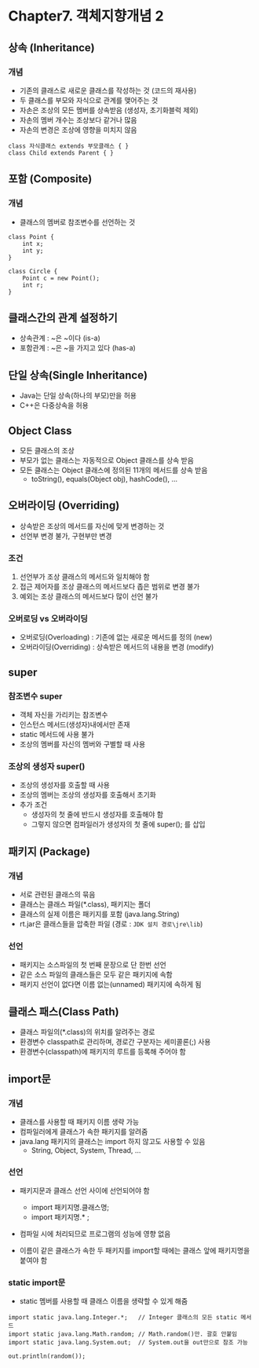 # Chapter7. 객체지향개념 2


## 상속 (Inheritance)
 ### 개념
   * 기존의 클래스로 새로운 클래스를 작성하는 것 (코드의 재사용)
   * 두 클래스를 부모와 자식으로 관계를 맺어주는 것
   * 자손은 조상의 모든 멤버를 상속받음 (생성자, 초기화블럭 제외)
   * 자손의 멤버 개수는 조상보다 같거나 많음
   * 자손의 변경은 조상에 영향을 미치지 않음
   ```
   class 자식클래스 extends 부모클래스 { }
   class Child extends Parent { }
   ```


## 포함 (Composite)
### 개념
 * 클래스의 멤버로 참조변수를 선언하는 것 
```
class Point {
    int x;
    int y;
}

class Circle {
    Point c = new Point();
    int r;
}    
```


## 클래스간의 관계 설정하기
 * 상속관계 : ~은 ~이다 (is-a)
 * 포함관계 : ~은 ~을 가지고 있다 (has-a)


## 단일 상속(Single Inheritance)
 * Java는 단일 상속(하나의 부모)만을 허용
 * C++은 다중상속을 허용

## Object Class
 * 모든 클래스의 조상
 * 부모가 없는 클래스는 자동적으로 Object 클래스를 상속 받음
 * 모든 클래스는 Object 클래스에 정의된 11개의 메서드를 상속 받음
   * toString(), equals(Object obj), hashCode(), ...


## 오버라이딩 (Overriding)
* 상속받은 조상의 메서드를 자신에 맞게 변경하는 것
* 선언부 변경 불가, 구현부만 변경

### 조건
1. 선언부가 조상 클래스의 메서드와 일치해야 함
2. 접근 제어자를 조상 클래스의 메서드보다 좁은 범위로 변경 불가
3. 예외는 조상 클래스의 메서드보다 많이 선언 불가

### 오버로딩 vs 오버라이딩
* 오버로딩(Overloading) : 기존에 없는 새로운 메서드를 정의 (new)
* 오버라이딩(Overriding) : 상속받은 메서드의 내용을 변경 (modify) 


## super
### 참조변수 super
* 객체 자신을 가리키는 참조변수
* 인스턴스 메서드(생성자)내에서만 존재
* static 메서드에 사용 불가
* 조상의 멤버를 자신의 멤버와 구별할 때 사용

### 조상의 생성자 super() 
* 조상의 생성자를 호출할 때 사용
* 조상의 멤버는 조상의 생성자를 호출해서 초기화
* 추가 조건
  * 생성자의 첫 줄에 반드시 생성자를 호출해야 함
  * 그렇지 않으면 컴파일러가 생성자의 첫 줄에 super(); 를 삽입


## 패키지 (Package)
### 개념
* 서로 관련된 클래스의 묶음
* 클래스는 클래스 파일(*.class), 패키지는 폴더
* 클래스의 실제 이름은 패키지를 포함 (java.lang.String)
* rt.jar은 클래스들을 압축한 파일 (경로 : `JDK 설치 경로\jre\lib`) 

### 선언
* 패키지는 소스파일의 첫 번째 문장으로 단 한번 선언
* 같은 소스 파일의 클래스들은 모두 같은 패키지에 속함
* 패키지 선언이 없다면 이름 없는(unnamed) 패키지에 속하게 됨


## 클래스 패스(Class Path)
* 클래스 파일의(*.class)의 위치를 알려주는 경로
* 환경변수 classpath로 관리하며, 경로간 구분자는 세미콜론(;) 사용
* 환경변수(classpath)에 패키지의 루트를 등록해 주어야 함


## import문
### 개념
* 클래스를 사용할 때 패키지 이름 생략 가능
* 컴파일러에게 클래스가 속한 패키지를 알려줌
* java.lang 패키지의 클래스는 import 하지 않고도 사용할 수 있음
  * String, Object, System, Thread, ...
  
### 선언
* 패키지문과 클래스 선언 사이에 선언되어야 함
  * import 패키지명.클래스명;
  * import 패키지명.* ;

* 컴파일 시에 처리되므로 프로그램의 성능에 영향 없음
* 이름이 같은 클래스가 속한 두 패키지를 import할 때에는 클래스 앞에 패키지명을 붙여야 함

### static import문
* static 멤버를 사용할 때 클래스 이름을 생략할 수 있게 해줌
```
import static java.lang.Integer.*;   // Integer 클래스의 모든 static 메서드
import static java.lang.Math.random; // Math.random()만. 괄호 안붙임
import static java.lang.System.out;  // System.out을 out만으로 참조 가능

out.println(random());
```